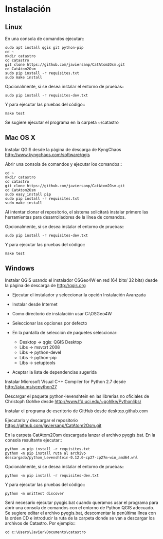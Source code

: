 Instalación
===========

Linux
-----

En una consola de comandos ejecutar::

    sudo apt install qgis git python-pip
    cd ~
    mkdir catastro
    cd catastro
    git clone https://github.com/javiersanp/CatAtom2Osm.git
    cd CatAtom2Osm
    sudo pip install -r requisites.txt
    sudo make install

Opcionalmente, si se desea instalar el entorno de pruebas::

    sudo pip install -r requisites-dev.txt
    
Y para ejecutar las pruebas del código::

    make test
    
Se sugiere ejecutar el programa en la carpeta ~/catastro

Mac OS X
--------

Instalar QGIS desde la página de descarga de KyngChaos 
http://www.kyngchaos.com/software/qgis

Abrir una consola de comandos y ejecutar los comandos::

    cd ~
    mkdir catastro
    cd catastro
    git clone https://github.com/javiersanp/CatAtom2Osm.git
    cd CatAtom2Osm
    sudo easy_install pip
    sudo pip install -r requisites.txt
    sudo make install

Al intentar clonar el repositorio, el sistema solicitará instalar primero las 
herramientas para desarrolladores de la línea de comandos.

Opcionalmente, si se desea instalar el entorno de pruebas::

    sudo pip install -r requisites-dev.txt
    
Y para ejecutar las pruebas del código::

    make test

Windows
-------

Instalar QGIS usando el instalador OSGeo4W en red (64 bits/ 32 bits) desde la
página de descarga de http://qgis.org

* Ejecutar el instalador y seleccionar la opción Instalación Avanzada
* Instalar desde Internet
* Como directorio de instalación usar C:\OSGeo4W
* Seleccionar las opciones por defecto
* En la pantalla de selección de paquetes seleccionar:

  * Desktop -> qgis: QGIS Desktop
  * Libs -> msvcrt 2008
  * Libs -> python-devel
  * Libs -> python-pip
  * Libs -> setuptools

* Aceptar la lista de dependencias sugerida

Instalar Microsoft Visual C++ Compiler for Python 2.7 desde 
http://aka.ms/vcpython27

Descargar el paquete python-levenshtein en las librerías no oficiales de 
Christoph Gohlke desde http://www.lfd.uci.edu/~gohlke/Pythonlibs/

Instalar el programa de escritorio de GitHub desde desktop.github.com

Ejecutarlo y descargar el repositorio https://github.com/javiersanp/CatAtom2Osm.git

En la carpeta CatAtom2Osm descargada lanzar el archivo pyqgis.bat. 
En la consola resultante ejecutar::

    python -m pip install -r requisites.txt
    python -m pip install ruta al archivo descargado/python_Levenshtein‑0.12.0‑cp27‑cp27m‑win_amd64.whl

Opcionalmente, si se desea instalar el entorno de pruebas::

    python -m pip install -r requisites-dev.txt
    
Y para ejecutar las pruebas del código::

    python -m unittest discover

Será necesario ejecutar pyqgis.bat cuando queramos usar el programa para abrir una consola de comandos con el entorno de Python QGIS adecuado. Se sugiere editar el archivo pyqgis.bat, descomentar la penúltima línea con la orden CD e introducir la ruta de la carpeta donde se van a descargar los archivos de Catastro. Por ejemplo::

    cd c:\Users\Javier\Documents\catastro
